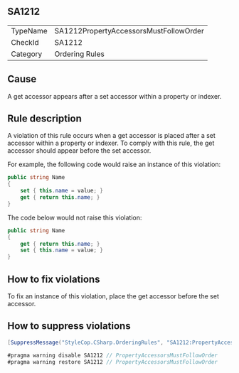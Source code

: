 ﻿## SA1212

<table>
<tr>
  <td>TypeName</td>
  <td>SA1212PropertyAccessorsMustFollowOrder</td>
</tr>
<tr>
  <td>CheckId</td>
  <td>SA1212</td>
</tr>
<tr>
  <td>Category</td>
  <td>Ordering Rules</td>
</tr>
</table>

## Cause

A get accessor appears after a set accessor within a property or indexer.

## Rule description

A violation of this rule occurs when a get accessor is placed after a set accessor within a property or indexer. To comply with this rule, the get accessor should appear before the set accessor.

For example, the following code would raise an instance of this violation:

```csharp
public string Name
{
    set { this.name = value; }
    get { return this.name; }
}
```

The code below would not raise this violation:

```csharp
public string Name
{
    get { return this.name; }
    set { this.name = value; }
}
```

## How to fix violations

To fix an instance of this violation, place the get accessor before the set accessor.

## How to suppress violations

```csharp
[SuppressMessage("StyleCop.CSharp.OrderingRules", "SA1212:PropertyAccessorsMustFollowOrder", Justification = "Reviewed.")]
```

```csharp
#pragma warning disable SA1212 // PropertyAccessorsMustFollowOrder
#pragma warning restore SA1212 // PropertyAccessorsMustFollowOrder
```
